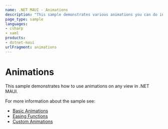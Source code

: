 ```yaml
---
name: .NET MAUI - Animations
description: "This sample demonstrates various animations you can do in .NET MAUI."
page_type: sample
languages:
- csharp
- xaml
products:
- dotnet-maui
urlFragment: animations
---
```


# Animations

This sample demonstrates how to use animations on any view in .NET MAUI.

For more information about the sample see:

- [Basic Animations](https://docs.microsoft.com/dotnet/maui/user-interface/animation/basic)
- [Easing Functions](https://docs.microsoft.com/dotnet/maui/user-interface/animation/easing)
- [Custom Animations](https://docs.microsoft.com/dotnet/maui/user-interface/animation/custom)
